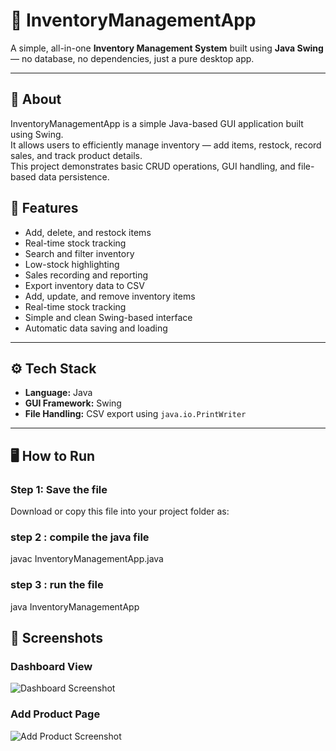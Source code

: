 # 🧮 InventoryManagementApp

A simple, all-in-one **Inventory Management System** built using **Java Swing** — no database, no dependencies, just a pure desktop app.

---

## 🧾 About
InventoryManagementApp is a simple Java-based GUI application built using Swing.  
It allows users to efficiently manage inventory — add items, restock, record sales, and track product details.  
This project demonstrates basic CRUD operations, GUI handling, and file-based data persistence.

## 🌟 Features
- Add, delete, and restock items  
- Real-time stock tracking  
- Search and filter inventory  
- Low-stock highlighting  
- Sales recording and reporting  
- Export inventory data to CSV
- Add, update, and remove inventory items
- Real-time stock tracking
- Simple and clean Swing-based interface
- Automatic data saving and loading


---

## ⚙️ Tech Stack
- **Language:** Java  
- **GUI Framework:** Swing  
- **File Handling:** CSV export using `java.io.PrintWriter`

---

## 🖥️ How to Run

### Step 1: Save the file
Download or copy this file into your project folder as:

### step 2 : compile the java file
javac InventoryManagementApp.java

### step 3 : run the file
java InventoryManagementApp

## 📸 Screenshots

### Dashboard View
![Dashboard Screenshot](assets/entry.png)

### Add Product Page
![Add Product Screenshot](assessts/inventory.png)

